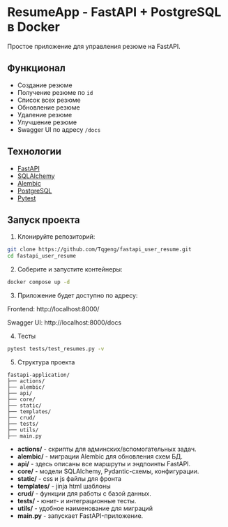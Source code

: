 # ResumeApp - FastAPI + PostgreSQL в Docker

Простое приложение для управления резюме на FastAPI.

## Функционал
- Создание резюме
- Получение резюме по `id`
- Список всех резюме
- Обновление резюме
- Удаление резюме
- Улучшение резюме
- Swagger UI по адресу `/docs`

## Технологии
- [FastAPI](https://fastapi.tiangolo.com/)
- [SQLAlchemy](https://www.sqlalchemy.org/)
- [Alembic](https://alembic.sqlalchemy.org/)
- [PostgreSQL](https://www.postgresql.org/)
- [Pytest](https://docs.pytest.org/)

## Запуск проекта

1. Клонируйте репозиторий:

```bash
git clone https://github.com/Tqgeng/fastapi_user_resume.git
cd fastapi_user_resume
```

2. Соберите и запустите контейнеры:
```bash
docker compose up -d
```
3. Приложение будет доступно по адресу:

Frontend: http://localhost:8000/

Swagger UI: http://localhost:8000/docs

4. Тесты

```bash
pytest tests/test_resumes.py -v
```

5. Структура проекта
```
fastapi-application/
├── actions/ 
├── alembic/  
├── api/               
├── core/
├── static/
├── templates/              
├── crud/              
├── tests/  
├── utils/         
├── main.py            
```
- **actions/** - скрипты для админских/вспомогательных задач.  
- **alembic/** - миграции Alembic для обновления схем БД. 
- **api/** - здесь описаны все маршруты и эндпоинты FastAPI.  
- **core/** - модели SQLAlchemy, Pydantic-схемы, конфигурации. 
- **static/** - css и js файлы для фронта
- **templates/** - jinja html шаблоны
- **crud/** - функции для работы с базой данных.  
- **tests/** - юнит- и интеграционные тесты.  
- **utils/** - удобное наименование для миграций
- **main.py** - запускает FastAPI-приложение.


